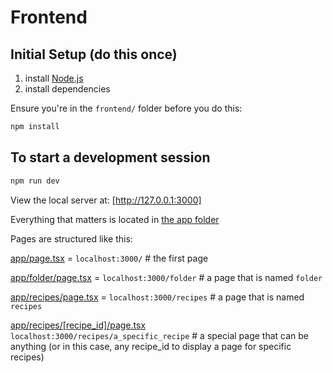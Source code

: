 # Frontend

## Initial Setup (do this once)

1. install [Node.js](https://nodejs.org/en)
2. install dependencies

Ensure you're in the `frontend/` folder before you do this:

```bash
npm install
```

## To start a development session

```bash
npm run dev
```

View the local server at: [http://127.0.0.1:3000]

Everything that matters is located in [the app folder](./app/)

Pages are structured like this:

[app/page.tsx](./app/page.tsx) = `localhost:3000/` # the first page 

[app/folder/page.tsx](./app/folder/page.tsx) = `localhost:3000/folder` # a page that is named `folder`

[app/recipes/page.tsx](./app/recipes/page.tsx) = `localhost:3000/recipes` # a page that is named `recipes`

[app/recipes/\[recipe_id\]/page.tsx](./app/recipes/[recipe_id]/page.tsx) `localhost:3000/recipes/a_specific_recipe` # a special page that can be anything (or in this case, any recipe_id to display a page for specific recipes)
